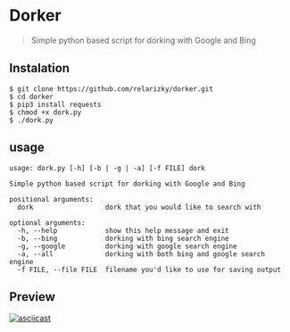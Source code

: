 # Dorker

> Simple python based script for dorking with Google and Bing

## Instalation
```
$ git clone https://github.com/relarizky/dorker.git
$ cd dorker
$ pip3 install requests
$ chmod +x dork.py
$ ./dork.py
```

## usage
```
usage: dork.py [-h] [-b | -g | -a] [-f FILE] dork

Simple python based script for dorking with Google and Bing

positional arguments:
  dork                  dork that you would like to search with

optional arguments:
  -h, --help            show this help message and exit
  -b, --bing            dorking with bing search engine
  -g, --google          dorking with google search engine
  -a, --all             dorking with both bing and google search engine
  -f FILE, --file FILE  filename you'd like to use for saving output

```

## Preview
[![asciicast](https://asciinema.org/a/q2huixWkbFWTN68kVFCnnacBd.svg)](https://asciinema.org/a/q2huixWkbFWTN68kVFCnnacBd)
